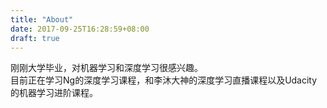 ```yaml
---
title: "About"
date: 2017-09-25T16:28:59+08:00
draft: true
---
```

刚刚大学毕业，对机器学习和深度学习很感兴趣。  
目前正在学习Ng的深度学习课程，和李沐大神的深度学习直播课程以及Udacity的机器学习进阶课程。
